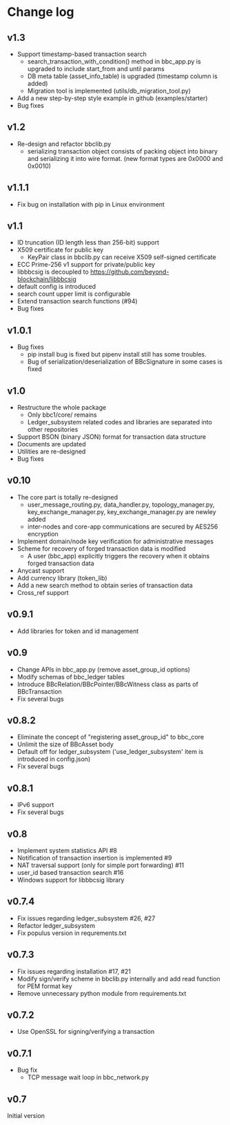 Change log
======

## v1.3
* Support timestamp-based transaction search
  * search_transaction_with_condition() method in bbc_app.py is upgraded to include start\_from and until params
  * DB meta table (asset_info_table) is upgraded (timestamp column is added)
  * Migration tool is implemented (utils/db_migration_tool.py)
* Add a new step-by-step style example in github (examples/starter)
* Bug fixes

## v1.2
* Re-design and refactor bbclib.py
  * serializing transaction object consists of packing object into binary and serializing it into wire format. (new format types are 0x0000 and 0x0010)
 
## v1.1.1
* Fix bug on installation with pip in Linux environment

## v1.1
* ID truncation (ID length less than 256-bit) support
* X509 certificate for public key
  * KeyPair class in bbclib.py can receive X509 self-signed certificate
* ECC Prime-256 v1 support for private/public key
* libbbcsig is decoupled to https://github.com/beyond-blockchain/libbbcsig
* default config is introduced
* search count upper limit is configurable
* Extend transaction search functions (#94)
* Bug fixes

## v1.0.1
* Bug fixes
  * pip install bug is fixed but pipenv install still has some troubles.
  * Bug of serialization/deserialization of BBcSignature in some cases is fixed

## v1.0
* Restructure the whole package
  * Only bbc1/core/ remains
  * Ledger_subsystem related codes and libraries are separated into other repositories
* Support BSON (binary JSON) format for transaction data structure
* Documents are updated
* Utilities are re-designed
* Bug fixes

## v0.10
* The core part is totally re-designed
  * user_message_routing.py, data_handler.py, topology_manager.py, key_exchange_manager.py, key_exchange_manager.py are newley added
  * inter-nodes and core-app communications are secured by AES256 encryption
* Implement domain/node key verification for administrative messages
* Scheme for recovery of forged transaction data is modified
  * A user (bbc_app) explicitly triggers the recovery when it obtains forged transaction data
* Anycast support
* Add currency library (token_lib)
* Add a new search method to obtain series of transaction data
* Cross_ref support

## v0.9.1
* Add libraries for token and id management

## v0.9
* Change APIs in bbc_app.py (remove asset_group_id options)
* Modify schemas of bbc_ledger tables
* Introduce BBcRelation/BBcPointer/BBcWitness class as parts of BBcTransaction
* Fix several bugs

## v0.8.2
* Eliminate the concept of "registering asset_group_id" to bbc_core
* Unlimit the size of BBcAsset body
* Default off for ledger_subsystem ('use_ledger_subsystem' item is introduced in config.json)
* Fix several bugs

## v0.8.1
* IPv6 support
* Fix several bugs

## v0.8
* Implement system statistics API #8
* Notification of transaction insertion is implemented #9
* NAT traversal support (only for simple port forwarding) #11
* user_id based transaction search #16
* Windows support for libbbcsig library

## v0.7.4
* Fix issues regarding ledger_subsystem #26, #27
* Refactor ledger_subsystem
* Fix populus version in requrements.txt

## v0.7.3
* Fix issues regarding installation #17, #21
* Modify sign/verify scheme in bbclib.py internally and add read function for PEM format key
* Remove unnecessary python module from requirements.txt

## v0.7.2
* Use OpenSSL for signing/verifying a transaction

## v0.7.1
* Bug fix
  - TCP message wait loop in bbc_network.py
 
## v0.7
Initial version
